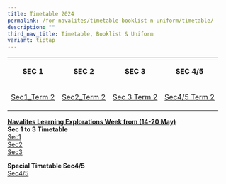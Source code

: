 ```yaml
---
title: Timetable 2024
permalink: /for-navalites/timetable-booklist-n-uniform/timetable/
description: ""
third_nav_title: Timetable, Booklist & Uniform
variant: tiptap
---
```

<table style="minWidth: 100px">
<colgroup>
<col>
<col>
<col>
<col>
</colgroup>
<tbody>
<tr>
<th rowspan="1" colspan="1">
<p><strong>SEC 1</strong>
</p>
</th>
<th rowspan="1" colspan="1">
<p><strong>SEC 2</strong>
</p>
</th>
<th rowspan="1" colspan="1">
<p><strong>SEC 3</strong>
</p>
</th>
<th rowspan="1" colspan="1">
<p><strong>SEC 4/5</strong>
</p>
</th>
</tr>
<tr>
<td rowspan="1" colspan="1">
<p><a href="/files/2024TT/sec_1.pdf" rel="noopener noreferrer nofollow" target="_blank">Sec1_Term 2</a>
</p>
</td>
<td rowspan="1" colspan="1">
<p><a href="/files/2024TT/Sec_2.pdf" rel="noopener noreferrer nofollow" target="_blank">Sec2_Term 2</a>
</p>
</td>
<td rowspan="1" colspan="1">
<p><a href="/files/2024tt t2/2024_Sec_3_TT_Term_2.pdf" rel="noopener noreferrer nofollow" target="_blank">Sec 3 Term 2</a>
</p>
</td>
<td rowspan="1" colspan="1">
<p><a href="/files/2024tt t2/2024_Sec_4_5_TT_Term_2.pdf" rel="noopener noreferrer nofollow" target="_blank">Sec4/5 Term 2</a>
</p>
</td>
</tr>
</tbody>
</table>
<p></p>
<p><strong><u>Navalites Learning Explorations Week from (14-20 May) </u></strong>
<br><strong>Sec 1 to 3 Timetable</strong> 
<br><a href="/files/2024 May TT/NLE_MY_S1_v5.pdf" rel="noopener noreferrer nofollow" target="_blank">Sec1</a> 
<br><a href="/files/2024 May TT/NLE_MY_S2_v5.pdf" rel="noopener noreferrer nofollow" target="_blank">Sec2</a> 
<br><a href="/files/2024 May TT/NLE_MY_S3_v5.pdf" rel="noopener noreferrer nofollow" target="_blank">Sec3</a>
</p>
<p><strong>Special Timetable Sec4/5 </strong>
<br><a href="/files/2024 May TT/NLE_MY_S4_5_v5.pdf" rel="noopener noreferrer nofollow" target="_blank">Sec4/5</a>
</p>
<p>
<br>
</p>
